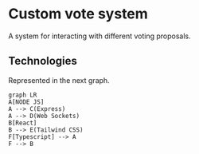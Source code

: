 # Custom vote system
A system for interacting with different voting proposals.
## Technologies
Represented in the next graph.
```mermaid
graph LR
A[NODE JS]
A --> C(Express)
A --> D(Web Sockets)
B[React]
B --> E(Tailwind CSS)
F[Typescript] --> A
F --> B 
```
